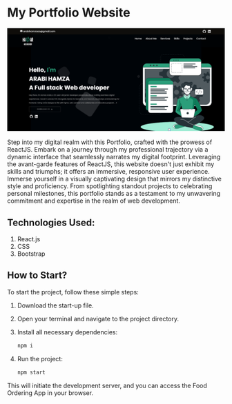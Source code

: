 # My Portfolio Website
<p align="center">
  <img src="./src/assets/page_readme.png" alt="">
</p>
   Step into my digital realm with this Portfolio, crafted with the prowess of ReactJS. Embark on a journey through my professional trajectory via a dynamic interface that seamlessly narrates my digital footprint. Leveraging the avant-garde features of ReactJS, this website doesn't just exhibit my skills and triumphs; it offers an immersive, responsive user experience. Immerse yourself in a visually captivating design that mirrors my distinctive style and proficiency. From spotlighting standout projects to celebrating personal milestones, this portfolio stands as a testament to my unwavering commitment and expertise in the realm of web development.


## Technologies Used:


1. React.js
2. CSS
3. Bootstrap

## How to Start?

To start the project, follow these simple steps:

1. Download the start-up file.
2. Open your terminal and navigate to the project directory.
3. Install all necessary dependencies:

    ```bash
    npm i
    ```

4. Run the project:

    ```bash
    npm start
    ```

This will initiate the development server, and you can access the Food Ordering App in your browser.




